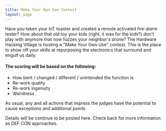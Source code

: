 ```yaml
---
title: Make Your 0wn Use Contest
layout: page
---
```


Have you taken your IoT toaster and created a remote activated fire-alarm tester? How about that old toy your kids (right, it was for the kids?) don't play with anymore that now fuzzes your neighbor's drone? The Hardware Hacking Village is hosting a "Make Your 0wn Use" contest. This is the place to show off your skills at repurposing the electronics that surround and engulf us daily.

#### The scoring will be based on the following:
- How bent / changed / different / unintended the function is
- Re-work quality
- Re-work ingenuity
- Weirdness

As usual, any and all actions that impress the judges have the potential to cause exceptions and additional points.

Details will be continue to be posted here. Check back for more information as DEF CON approaches.
